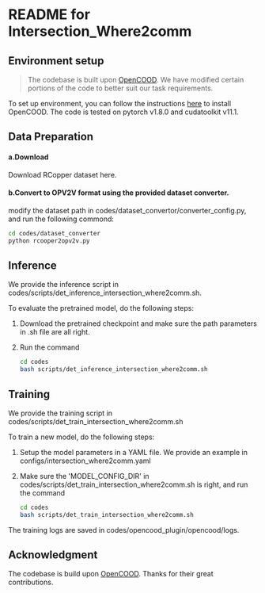 # README for Intersection_Where2comm

## Environment setup
> The codebase is built upon [OpenCOOD](https://github.com/DerrickXuNu/OpenCOOD). We have modified certain portions of the code to better suit our task requirements.

To set up environment, you can follow the instructions [here](https://opencood.readthedocs.io/en/nost/md_files/installation.html) to install OpenCOOD. The code is tested on pytorch v1.8.0 and cudatoolkit v11.1.

## Data Preparation
#### a.Download
Download RCopper dataset here.
#### b.Convert to OPV2V format using the provided dataset converter.
modify the dataset path in codes/dataset_convertor/converter_config.py, and run the following commond:
```bash
cd codes/dataset_converter
python rcooper2opv2v.py
```

## Inference
We provide the inference script in codes/scripts/det_inference_intersection_where2comm.sh.

To evaluate the pretrained model, do the following steps:

1. Download the pretrained checkpoint and make sure the path parameters in .sh file are all right.

2. Run the command

    ```bash
    cd codes
    bash scripts/det_inference_intersection_where2comm.sh
    ```

## Training
We provide the training script in codes/scripts/det_train_intersection_where2comm.sh

To train a new model, do the following steps:

1. Setup the model parameters in a YAML file. We provide an example in configs/intersection_where2comm.yaml

2. Make sure the 'MODEL_CONFIG_DIR' in codes/scripts/det_train_intersection_where2comm.sh is right, and run the command

    ```bash
    cd codes
    bash scripts/det_train_intersection_where2comm.sh
    ```

The training logs are saved in codes/opencood_plugin/opencood/logs.


## Acknowledgment
The codebase is build upon [OpenCOOD](https://github.com/DerrickXuNu/OpenCOOD). Thanks for their great contributions.

